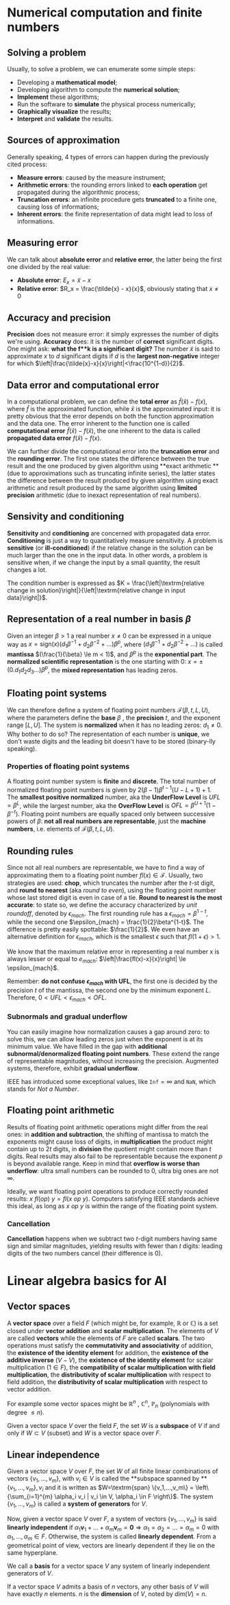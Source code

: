 # Numerical computation and finite numbers

## Solving a problem

Usually, to solve a problem, we can enumerate some simple steps:

- Developing a **mathematical model**;
- Developing algorithm to compute the **numerical solution**;
- **Implement** these algorithms;
- Run the software to **simulate** the physical process numerically;
- **Graphically visualize** the results;
- **Interpret** and **validate** the results.

## Sources of approximation

Generally speaking, 4 types of errors can happen during the previously cited process:

- **Measure errors**: caused by the measure instrument;
- **Arithmetic errors**: the rounding errors linked to **each operation** get propagated during the algorithmic process;
- **Truncation errors**: an infinite procedure gets **truncated** to a finite one, causing loss of informations;
- **Inherent errors**: the finite representation of data might lead to loss of informations.

## Measuring error

We can talk about **absolute error** and **relative error**, the latter being the first one divided by the real value:

- **Absolute error**: $E_x = \tilde{x} - x$
- **Relative error**: $R_x = \frac{\tilde{x} - x}{x}$, obviously stating that $x \neq 0$

## Accuracy and precision

**Precision** does not measure error: it simply expresses the number of digits we're using. **Accuracy** does: it is the number of **correct** significant digits. One might ask: **what the f\*\*k is a significant digit?** The number $\tilde{x}$ is said to approximate $x$ to $d$ significant digits if $d$ is the **largest non-negative** integer for which $\left|\frac{\tilde{x}-x}{x}\right|<\frac{10^{1-d}}{2}$.

## Data error and computational error

In a computational problem, we can define the **total error** as $\hat{f}(\hat{x}) - f(x)$, where $\hat{f}$ is the approximated function, while $\hat{x}$ is the approximated input: it is pretty obvious that the error depends on both the function approximation and the data one. The error inherent to the function one is called **computational error** $\hat{f}(\hat{x}) - f(\hat{x})$, the one inherent to the data is called **propagated data error** $f(\hat{x}) - f(x)$.

We can further divide the computational error into the **truncation error** and the **rounding error**. The first one states the difference between the true result and the one produced by given algorithm using **exact arithmetic **(due to approximations such as truncating infinite series), the latter states the difference between the result produced by given algorithm using exact arithmetic and result produced by the same algorithm using **limited precision** arithmetic (due to inexact representation of real numbers). 

## Sensivity and conditioning

**Sensitivity** and **conditioning** are concerned with propagated data error. **Conditioning** is just a way to quantitatively measure sensitivity. A problem is **sensitive** (or **ill-conditioned**) if the relative change in the solution can be much larger than the one in the input data. In other words, a problem is sensitive when, if we change the input by a small quantity, the result changes a lot.

The condition number is expressed as $K = \frac{\left|\textrm{relative change in solution}\right|}{\left|\textrm{relative change in input data}\right|}$.

## Representation of a real number in basis $\beta$

Given an integer $\beta > 1$ a real number $x \neq 0$ can be expressed in a unique way as $x = \textrm{sign}(x)(d_1\beta^{-1}+d_2\beta^{-2}+...)\beta^p$, where $(d_1\beta^{-1}+d_2\beta^{-2}+...)$ is called **mantissa** $(\frac{1}{\beta} \le m < 1)$, and $\beta^p$ is the **exponential part**. The **normalized scientific representation** is the one starting with 0: $x = \pm (0.d_1d_2d_3...)\beta^p$, the **mixed representation** has leading zeros.

## Floating point systems

We can therefore define a system of floating point numbers $\mathcal{F}(\beta, t, L,U)$, where the parameters define the **base** $\beta$ , the **precision** $t$, and the exponent range $[L,U]$. The system is **normalized** when it has no leading zeros: $d_1 \neq 0$. Why bother to do so? The representation of each number is **unique**, we don't waste digits and the leading bit doesn't have to be stored (binary-lly speaking).

### Properties of floating point systems

A floating point number system is **finite** and **discrete**. The total number of normalized floating point numbers is given by $2(\beta - 1) \beta^{t-1} (U-L+1)+1$. The **smallest positive normalized** number, aka the **UnderFlow Level** is $UFL=\beta^L$, while the largest number, aka the **OverFlow Level** is $OFL=\beta^{U+1} (1-\beta^{-t})$. Floating point numbers are equally spaced only between successive powers of $\beta$: **not all real numbers are representable**, just the **machine numbers**, i.e. elements of $\mathcal{F}(\beta, t, L,U)$.

## Rounding rules

Since not all real numbers are representable, we have to find a way of approximating them to a floating point number $fl(x) \in \mathcal{F}$. Usually, two strategies are used: **chop**, which truncates the number after the $t$-st digit, and **round to nearest** (aka *round to even*), using the floating point number whose last stored digit is even in case of a tie. **Round to nearest is the most accurate**: to state so, we define the accuracy characterized by *unit roundoff*, denoted by $\epsilon_{mach}$. The first rounding rule has a $\epsilon_{mach} = \beta^{1-t}$, while the second one $\epsilon_{mach} = \frac{1}{2}\beta^{1-t}$. The difference is pretty easily spottable: $\frac{1}{2}$. We even have an alternative definition for $\epsilon_{mach}$, which is the smallest $\epsilon$ such that $fl(1+\epsilon) > 1$.

We know that the maximum relative error in representing a real number x is always lesser or equal to $e_{mach}$: $\left|\frac{fl(x)-x}{x}\right| \le \epsilon_{mach}$.

Remember: **do not confuse $\epsilon_{mach}$ with UFL**, the first one is decided by the precision $t$ of the mantissa, the second one by the minimum exponent $L$. Therefore, $0< UFL < \epsilon_{mach} < OFL$.

### Subnormals and gradual underflow

You can easily imagine how normalization causes a gap around zero: to solve this, we can allow leading zeros just when the exponent is at its minimum value. We have filled in the gap with **additional subnormal/denormalized floating point numbers**. These extend the range of representable magnitudes, without increasing the precision. Augmented systems, therefore, exhibit **gradual underflow**.

IEEE has introduced some exceptional values, like $\texttt{Inf}=\infty$ and $\texttt{NaN}$, which stands for *Not a Number*.

## Floating point arithmetic

Results of floating point arithmetic operations might differ from the real ones: in **addition and subtraction**, the shifting of mantissa to match the exponents might cause loss of digits, in **multiplication** the product might contain up to $2t$ digits, in **division** the quotient might contain more than $t$ digits. Real results may also fail to be representable because the exponent $p$ is beyond available range. Keep in mind that **overflow is worse than underflow**: ultra small numbers can be rounded to 0, ultra big ones are not $\infty$.

Ideally, we want floating point operations to produce correctly rounded results: $x\ fl(op)\ y = fl(x\ op\ y)$. Computers satisfying IEEE standards achieve this ideal, as long as $x\ op\ y$ is within the range of the floating point system.

### Cancellation

**Cancellation** happens when we subtract two $t$-digit numbers having same sign and similar magnitudes, yielding results with fewer than $t$ digits: leading digits of the two numbers cancel (their difference is $0$).

# Linear algebra basics for AI

## Vector spaces

A **vector space** over a field $F$ (which might be, for example, $\mathbb{R}$ or $\mathbb{C}$) is a set closed under **vector addition** and **scalar multiplication**. The elements of $V$ are called **vectors** while the elements of $F$ are called **scalars**. The two operations must satisfy the **commutativity and associativity** of addition, the **existence of the identity element** for addition, the **existence of the additive inverse** ($V-V$), the **existence of the identity element** for scalar multiplication ($1 \in F$), the **compatibility of scalar multiplication with field multiplication**, the **distributivity of scalar multiplication** with respect to field addition, the **distributivity of scalar multiplication** with respect to vector addition.

For example some vector spaces might be $\mathbb{R}^n$ , $\mathbb{C}^n$, $\mathbb{P}_n$ (polynomials with degree $\le n$).

Given a vector space $V$ over the field $F$, the set $W$ is a **subspace** of $V$ if and only if $W \subset V$ (subset) and $W$ is a vector space over $F$.

## Linear independence

Given a vector space $V$ over $F$, the set $W$ of all finite linear combinations of vectors $\{v_1,...,v_m\}$, with $v_i \in V$ is called the **subspace spanned by **$\{v_1,...,v_m\}, v_i$ and it is written as $W=\textrm{span} \{v_1,...,v_m\} = \left\{\sum_{i=1}^{m} \alpha_i v_i | v_i \in V, \alpha_i \in F \right\}$. The system $\{v_1,...,v_m\}$ is called a **system of generators** for $V$. 

Now, given a vector space $V$ over $F$, a system of vectors $\{v_1,...,v_m\}$ is said **linearly independent** if $\alpha_{1} \mathbf{v}_{1}+\ldots+\alpha_{m} \mathbf{v}_{m}=\mathbf{0} \Longrightarrow \alpha_{1}=\alpha_{2}=\ldots=\alpha_{m}=0$ with $\alpha_1,...,\alpha_m \in F$. Otherwise, the system is called **linearly dependent**. From a geometrical point of view, vectors are linearly dependent if they lie on the same hyperplane.

We call a **basis** for a vector space $V$ any system of linearly independent generators of $V$.

If a vector space $V$ admits a basis of $n$ vectors, any other basis of $V$ will have exactly $n$ elements. $n$ is the **dimension** of $V$, noted by $dim(V)=n$.